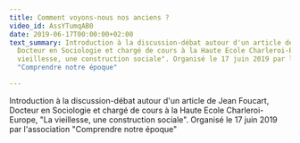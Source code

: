 ```yaml
---
title: Comment voyons-nous nos anciens ?
video_id: AssYTumqAB0
date: 2019-06-17T00:00:00+02:00
text_summary: Introduction à la discussion-débat autour d'un article de Jean Foucart,
  Docteur en Sociologie et chargé de cours à la Haute Ecole Charleroi-Europe, "La
  vieillesse, une construction sociale". Organisé le 17 juin 2019 par l'association
  "Comprendre notre époque"

---
```

Introduction à la discussion-débat autour d'un article de Jean Foucart, Docteur en Sociologie et chargé de cours à la Haute Ecole Charleroi-Europe, "La vieillesse, une construction sociale". Organisé le 17 juin 2019 par l'association "Comprendre notre époque"